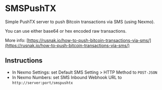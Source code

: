 # SMSPushTX

Simple PushTX server to push Bitcoin transactions via SMS (using Nexmo).

You can use either base64 or hex encoded raw transactions.

More info: [https://rusnak.io/how-to-push-bitcoin-transactions-via-sms/](https://rusnak.io/how-to-push-bitcoin-transactions-via-sms/)

## Instructions

* In Nexmo Settings: set Default SMS Setting > HTTP Method to `POST-JSON`
* In Nexmo Numbers: set SMS Inbound Webhook URL to `http://server:port/smspushtx`
